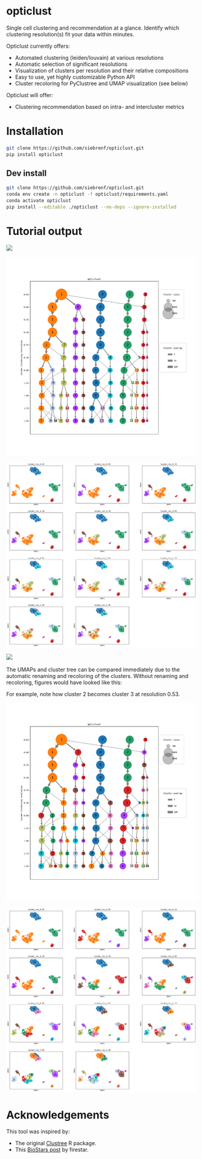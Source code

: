 # opticlust

Single cell clustering and recommendation at a glance. 
Identify which clustering resolution(s) fit your data within minutes.

Opticlust currently offers:
  - Automated clustering (leiden/louvain) at various resolutions
  - Automatic selection of significant resolutions
  - Visualization of clusters per resolution and their relative compositions 
  - Easy to use, yet highly customizable Python API
  - Cluster recoloring for PyClustree and UMAP visualization (see below)

Opticlust will offer:
  - Clustering recommendation based on intra- and intercluster metrics

# Installation

```sh
git clone https://github.com/siebrenf/opticlust.git
pip install opticlust
```

## Dev install

```sh
git clone https://github.com/siebrenf/opticlust.git
conda env create -n opticlust -f opticlust/requirements.yaml
conda activate opticlust
pip install --editable ./opticlust --no-deps --ignore-installed
```

# Tutorial output

![](imgs/cluster_plot.png)

![](imgs/tree_plot_recolored.png)

![](imgs/umaps_recolored.png)

![](imgs/top_genes.png)

The UMAPs and cluster tree can be compared immediately due to the automatic renaming and recoloring of the clusters. 
Without renaming and recoloring, figures would have looked like this:

For example, note how cluster 2 becomes cluster 3 at resolution 0.53.

![](imgs/tree_plot_default.png)

![](imgs/umaps_default.png)


# Acknowledgements

This tool was inspired by:
- The original [Clustree](https://github.com/lazappi/clustree) R package.
- This [BioStars post](https://www.biostars.org/p/9489313/#9489342) by firestar.
